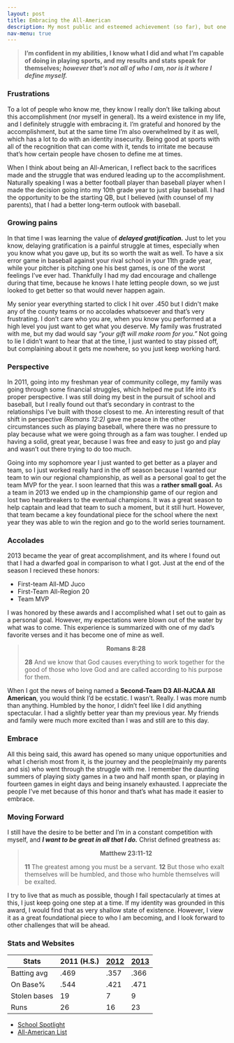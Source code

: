 ```yaml
---
layout: post
title: Embracing the All-American
description: My most public and esteemed achievement (so far), but one where I've struggled with embracing and appreciating. 
nav-menu: true
---
```


<!-- Blockquote -->
<blockquote class="align-center"><strong>I’m confident in my abilities, I know what I did and what I’m capable of doing in playing sports, and my results and stats speak for themselves; <i>however that’s not all of who I am, nor is it where I define myself.</i> </strong></blockquote>

<!-- Content -->
### Frustrations
To a lot of people who know me, they know I really don’t like talking about this accomplishment (nor myself in general). Its a weird existence in my life, and I definitely struggle with embracing it. I’m grateful and honored by the accomplishment, but at the same time I’m also overwhelmed by it as well, which has a lot to do with an identity insecurity. Being good at sports with all of the recognition that can come with it, tends to irritate me because that’s how certain people have chosen to define me at times.

When I think about being an All-American, I reflect back to the sacrifices made and the struggle that was endured leading up to the accomplishment. Naturally speaking I was a better football player than baseball player when I made the decision going into my 10th grade year to just play baseball. I had the opportunity to be the starting QB, but I believed (with counsel of my parents), that I had a better long-term outlook with baseball.

### Growing pains

In that time I was learning the value of ***delayed gratification.*** Just to let you know, delaying gratification is a painful struggle at times, especially when you know what you gave up, but its so worth the wait as well. To  have a six error game in baseball against your rival school in your 11th grade year, while your pitcher is pitching one his best games, is one of the worst feelings I’ve ever had. Thankfully I had my dad encourage and challenge during that time, because he knows I hate letting people down, so we just looked to get better so that would never happen again.

My senior year everything started to click I hit over .450 but I didn't make any of the county teams or no accolades whatsoever and that’s very frustrating. I don’t care who you are, when you know you performed at a high level you just want to get what you deserve. My family was frustrated with me, but my dad would say *“your gift will make room for you.”* Not going to lie I didn’t want to hear that at the time, I just wanted to stay pissed off, but complaining about it gets me nowhere, so you just keep working hard.

### Perspective
In 2011, going into my freshman year of community college, my family was going through some financial struggles, which helped me put life into it’s proper perspective. I was still doing my best in the pursuit of school and baseball, but I really found out that’s secondary in contrast to the relationships I’ve built with those closest to me. An interesting result of that shift in perspective *(Romans 12:2)* gave me peace in the other circumstances such as playing baseball, where there was no pressure to play because what we were going through as a fam was tougher. I ended up having a solid, great year, because I was free and easy to just go and play and wasn’t out there trying to do too much.

Going into my sophomore year I just wanted to get better as a player and team, so I just worked really hard in the off season because I wanted our team to win our regional championship, as well as a personal goal to get the team MVP for the year. I soon learned that this was a **rather small goal.** As a team in 2013 we ended up in the championship game of our region and lost two heartbreakers to the eventual champions. It was a great season to help captain and lead that team to such a moment, but it still hurt. However, that team became a key foundational piece for the school where the next year they was able to win the region and go to the world series tournament.

### Accolades

2013 became the year of great accomplishment, and its where I found out that I had a dwarfed goal in comparison to what I got. Just at the end of the season I recieved these honors:

* First-team All-MD Juco 
* First-Team All-Region 20
* Team MVP

I was honored by these awards and I accomplished what I set out to gain as a personal goal. However, my expectations were blown out of the water by what was to come. This experience is summarized with one of my dad’s favorite verses and it has become one of mine as well. 

> <center><strong>Romans 8:28</strong></center>
>
> **28** And we know that God causes everything to work together for the good of those who love God and are called according to his purpose for them.

When I got the news of being named a **Second-Team D3 All-NJCAA All American**, you would think I’d be ecstatic. I wasn’t. Really. I was more numb than anything. Humbled by the honor, I didn’t feel like I did anything spectacular. I had a slightly better year than my previous year. My friends and family were much more excited than I was and still are to this day. 

### Embrace

All this being said, this award has opened so many unique opportunities and what I cherish most from it, is the journey and the people(mainly my parents and sis) who went through the struggle with me. I remember the daunting summers of playing sixty games in a two and half month span, or playing in fourteen games in eight days and being insanely exhausted. I appreciate the people I’ve met because of this honor and that’s what has made it easier to embrace. 

### Moving Forward

I still have the desire to be better and I’m in a constant competition with myself, and ***I want to be great in all that I do.*** Christ defined greatness as:

> <center><strong>Matthew 23:11-12</strong></center>
>
> **11** The greatest among you must be a servant. **12** But those who exalt themselves will be humbled, and those who humble themselves will be exalted.

I try to live that as much as possible, though I fail spectacularly at times at this, I just keep going one step at a time. If my identity was grounded in this award, I would find that as very shallow state of existence. However, I view it as a great foundational piece to who I am becoming, and I look forward to other challenges that will be ahead.

### Stats and Websites

| Stats        | 2011 (H.S.) | [2012](https://www.njcaa.org/sports/bsb/2011-12/div3/teams/PrinceGeorgesCommunityCollege/players/AlonzoOuzts.html) | [2013](https://www.pgccowls.com/sports/bsb/2012-13/players/alonzoouztsueuq?view=career&pos=h) |
| ------------ | ----------- | ------------------------------------------------------------------------------------------------------------------ | --------------------------------------------------------------------------------------------- |
| Batting avg  | .469        | .357                                                                                                               | .366                                                                                          |
| On Base%     | .544        | .421                                                                                                               | .471                                                                                          |
| Stolen bases | 19          | 7                                                                                                                  | 9                                                                                             |
| Runs         | 26          | 16                                                                                                                 | 23                                                                                            |

- [School Spotlight](https://www.pgccowls.com/spotlight/Alonzo_Ouzts)
- [All-American List](https://www.abca.org/ABCA/Awards/All-Americans/NJCAA_Division_III/2013.aspx)
